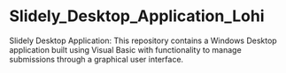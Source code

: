 # Slidely_Desktop_Application_Lohi
Slidely Desktop Application: This repository contains a Windows Desktop application built using Visual Basic with functionality to manage submissions through a graphical user interface.

